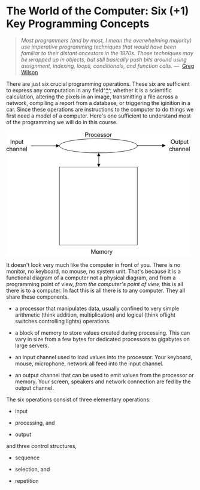 # The World of the Computer: Six (+1) Key Programming Concepts

> *Most programmers (and by most, I mean the overwhelming majority) use
> imperative programming techniques that would have been familiar to
> their distant ancestors in the 1970s. Those techniques may be wrapped
> up in objects, but still basically push bits around using assignment,
> indexing, loops, conditionals, and function calls.* —  [Greg
> Wilson](http://pyre.third-bit.com/blog/not-on-the-shelves)

There are just six crucial programming operations. These six are
sufficient to express any computation in any
field^[*](https://www.timtopper.com/CPSC128.W15/M01_Introduction/05_TheWorldOfTheComputer.html#L88)^,
whether it is a scientific calculation, altering the pixels in an image,
transmitting a file across a network, compiling a report from a
database, or triggering the iginition in a car. Since these operations
are instructions to the computer to do things we first need a model of a
computer. Here's one sufficient to understand most of the programming
we will do in this course.

![.](04_Computer_at_start.gif)

It doesn't look very much like the computer in front of you. There is
no monitor, no keyboard, no mouse, no system unit. That's because it is
a functional diagram of a computer not a physical diagram, and from a
programming point of view, *from the computer's point of view,* this is
all there is to a computer. In fact this is all there is to any
computer. They all share these components.

-   a processor that manipulates data, usually confined to very simple
    arithmetic (think addition, multiplication) and logical (think
    oflight switches controlling lights) operations.

-   a block of memory to store values created during processing. This
    can vary in size from a few bytes for dedicated processors to
    gigabytes on large servers.

-   an input channel used to load values into the processor. Your
    keyboard, mouse, microphone, network all feed into the input
    channel.

-   an output channel that can be used to emit values from the processor
    or memory. Your screen, speakers and network connection are fed by
    the output channel.

The six operations consist of three elementary operations:

-   input

-   processing, and

-   output

and three control structures,

-   sequence

-   selection, and

-   repetition
